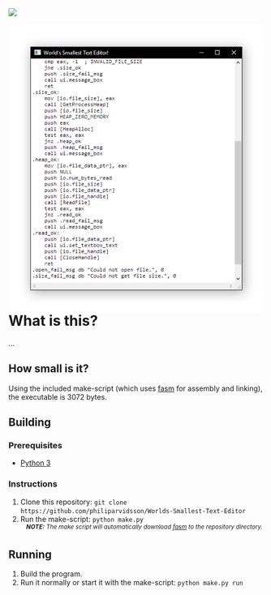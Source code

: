 ![](https://img.shields.io/github/license/philiparvidsson/Worlds-Smallest-Text-Editor.svg)

<img align="right" src="img/screenshot.png" alt="" />

# What is this?

...

## How small is it?

Using the included make-script (which uses [fasm](https://flatassembler.net/) for assembly and linking), the executable is 3072 bytes.

## Building

### Prerequisites
* [Python 3](https://www.python.org/downloads/)

### Instructions
1. Clone this repository: `git clone https://github.com/philiparvidsson/Worlds-Smallest-Text-Editor`
2. Run the make-script: `python make.py`  
   <sup><i><b>&nbsp;&nbsp;&nbsp;&nbsp;NOTE:</b> The make script will automatically download [fasm](https://flatassembler.net/) to the repository directory.</i></sup>

## Running
1. Build the program.
2. Run it normally or start it with the make-script: `python make.py run`

